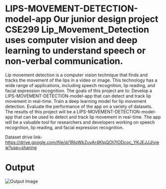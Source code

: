 # LIPS-MOVEMENT-DETECTION-model-app Our junior design project CSE299 Lip_Movement_Detection uses computer vision and deep learning to understand speech or non-verbal communication.

Lip movement detection is a computer vision technique that finds and tracks the movement of the lips in a video or image. This technology has a wide range of applications, including speech recognition, lip reading, and facial expression recognition. The goals of this project are to: Develop a LIPS-MOVEMENT-DETECTION-model-app that can detect and track lip movement in real-time. Train a deep learning model for lip movement detection. Evaluate the performance of the app on a variety of datasets. The results of this project will be a LIPS-MOVEMENT-DETECTION-model-app that can be used to detect and track lip movement in real-time. The app will be a valuable tool for researchers and developers working on speech recognition, lip reading, and facial expression recognition.

Dataset drive link- https://drive.google.com/file/d/1RIqWkZuvAr4KlpQOt7IODcoc_YKJEJJJ/view?usp=sharing

# Output
![Output Image](https://github.com/Mukaddim-Rahi/-LIPS-MOVEMENT-DETECTION-model-app/assets/98180241/78469bf2-f01e-48f5-b00f-f010a1e98603)
